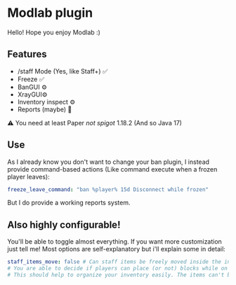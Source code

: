 # Modlab plugin
Hello! Hope you enjoy Modlab :)

## Features
* /staff Mode (Yes, like Staff+) ✅
* Freeze ✅
* BanGUI ⚙️
* XrayGUI⚙️
* Inventory inspect ⚙️
* Reports (maybe) 📝

⚠️ You need at least Paper _not spigot_ 1.18.2 (And so Java 17)

## Use
As I already know you don't want to change your ban plugin,
I instead provide command-based actions (Like command execute when a frozen player leaves):
```yaml
freeze_leave_command: "ban %player% 15d Disconnect while frozen"
```
But I do provide a working reports system.

## Also highly configurable!
You'll be able to toggle almost everything. If you want more customization
just tell me! Most options are self-explanatory but i'll explain some in detail:
````yaml
staff_items_move: false # Can staff items be freely moved inside the inventory?
# You are able to decide if players can place (or not) blocks while on duty.
# This should help to organize your inventory easily. The items can't be dropped



````
